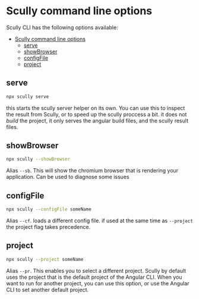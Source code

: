 # Scully command line options

Scully CLI has the following options available:

- [Scully command line options](#scully-command-line-options)
  - [serve](#serve)
  - [showBrowser](#showbrowser)
  - [configFile](#configfile)
  - [project](#project)

## serve

```bash
npx scully serve
```

this starts the scully server helper on its own. You can use this to inspect the result from Scully, or to speed up the scully proccess a bit. it does not _build_ the project, it only serves the angular build files, and the scully result files.

## showBrowser

```bash
npx scully --showBrowser
```

Alias `--sb`. This will show the chromium browser that is rendering your application. Can be used to diagnose some issues

## configFile

```bash
npx scully --configFile someName
```

Alias `--cf`. loads a different config file. if used at the same time as `--project` the project flag takes precedence.

## project

```bash
npx scully --project someName
```

Alias `--pr`. This enables you to select a different project. Scully by default uses the project that is the default project of the Angular CLI. When you want to run for another project, you can use this option, or use the Angular CLI to set another default project.
